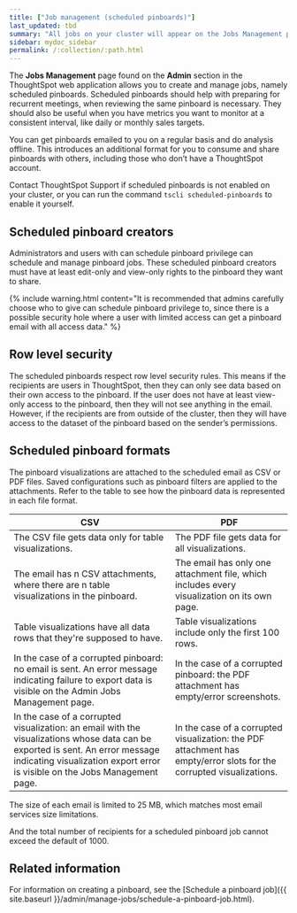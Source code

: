 ```yaml
---
title: ["Job management (scheduled pinboards)"]
last_updated: tbd
summary: "All jobs on your cluster will appear on the Jobs Management page. You can also view jobs for individual pinboards under the pinboard Actions dropdown."
sidebar: mydoc_sidebar
permalink: /:collection/:path.html
---
```


The **Jobs Management** page found on the **Admin** section in the ThoughtSpot
web application allows you to create and manage jobs, namely scheduled
pinboards. Scheduled pinboards should help with preparing for recurrent
meetings, when reviewing the same pinboard is necessary. They should also be
useful when you have metrics you want to monitor at a consistent interval, like
daily or monthly sales targets.

You can get pinboards emailed to you on a regular basis and do analysis offline.
This introduces an additional format for you to consume and share pinboards with
others, including those who don’t have a ThoughtSpot account.

Contact ThoughtSpot Support if scheduled pinboards is not enabled on your
cluster, or you can run the command `tscli scheduled-pinboards` to enable it
yourself.

## Scheduled pinboard creators

Administrators and users with can schedule pinboard privilege can schedule and
manage pinboard jobs. These scheduled pinboard creators must have at least
edit-only and view-only rights to the pinboard they want to share.

{% include warning.html content="It is recommended that admins carefully choose
who to give can schedule pinboard privilege to, since there is a possible
security hole where a user with limited access can get a pinboard email with all
access data." %}

## Row level security

The scheduled pinboards respect row level security rules. This means if the
recipients are users in ThoughtSpot, then they can only see data based on their
own access to the pinboard. If the user does not have at least view-only access
to the pinboard, then they will not see anything in the email. However, if the
recipients are from outside of the cluster, then they will have access to the
dataset of the pinboard based on the sender’s permissions.

## Scheduled pinboard formats

The pinboard visualizations are attached to the scheduled email as CSV or PDF
files. Saved configurations such as pinboard filters are applied to the
attachments. Refer to the table to see how the pinboard data is represented in
each file format.

|CSV|PDF|
|---|---|
|The CSV file gets data only for table visualizations.|The PDF file gets data for all visualizations.|
|The email has n CSV attachments, where there are n table visualizations in the pinboard.|The email has only one attachment file, which includes every visualization on its own page.|
|Table visualizations have all data rows that they're supposed to have.|Table visualizations include only the first 100 rows.|
|In the case of a corrupted pinboard: no email is sent. An error message indicating failure to export data is visible on the Admin Jobs Management page.|In the case of a corrupted pinboard: the PDF attachment has empty/error screenshots.|
|In the case of a corrupted visualization: an email with the visualizations whose data can be exported is sent. An error message indicating visualization export error is visible on the Jobs Management page.|In the case of a corrupted visualization: the PDF attachment has empty/error slots for the corrupted visualizations.|

The size of each email is limited to 25 MB, which matches most email services
size limitations.

And the total number of recipients for a scheduled pinboard job cannot exceed
the default of 1000.

## Related information

For information on creating a pinboard, see the [Schedule a pinboard job]({{ site.baseurl }}/admin/manage-jobs/schedule-a-pinboard-job.html).
